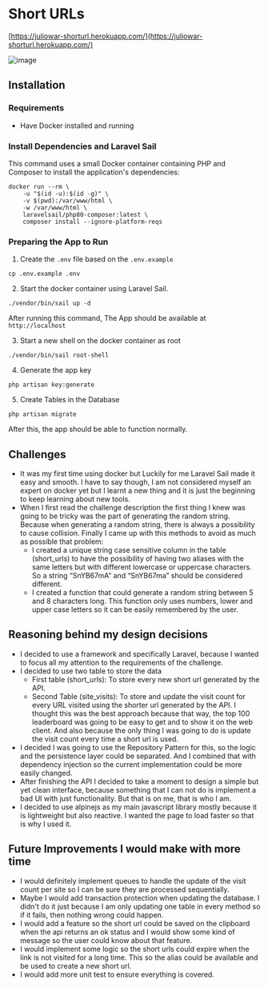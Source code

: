 # Short URLs

[https://juliowar-shorturl.herokuapp.com/](https://juliowar-shorturl.herokuapp.com/)

![image](https://user-images.githubusercontent.com/6256473/140857513-cba8a7f6-1ba6-47e3-9aff-5e42f7f8620e.png)

## Installation
### Requirements
- Have Docker installed and running


### Install Dependencies and Laravel Sail
This command uses a small Docker container containing PHP and Composer to install the application's dependencies:
```
docker run --rm \
    -u "$(id -u):$(id -g)" \
    -v $(pwd):/var/www/html \
    -w /var/www/html \
    laravelsail/php80-composer:latest \
    composer install --ignore-platform-reqs
```

### Preparing the App to Run

1. Create the `.env` file based on the `.env.example`
```
cp .env.example .env
```

2. Start the docker container using Laravel Sail.
```
./vendor/bin/sail up -d
```
After running this command, The App should be available at `http://localhost`

3. Start a new shell on the docker container as root
```
./vendor/bin/sail root-shell
```

4. Generate the app key
```
php artisan key:generate 
```

5. Create Tables in the Database
```
php artisan migrate
```

After this, the app should be able to function normally.

## Challenges
- It was my first time using docker but Luckily for me Laravel Sail made it easy and smooth. I have to say though, I am not considered myself an expert on docker yet but I learnt  a new thing and  it is just the beginning to keep learning about new tools.
- When I first read the challenge description the first thing I knew was going to be tricky was the part of generating the random string. Because when generating a random string, there is always a possibility to cause collision. Finally I came up with this methods to avoid as much as possible that problem:
  - I created a unique string case sensitive column in the table (short_urls) to have the possibility of having two aliases with the same letters but with different lowercase or uppercase characters. So a string “SnYB67mA” and “SnYB67ma” should be considered different.
  - I created a function that could generate a random string between 5 and 8 characters long. This function only uses numbers, lower and upper case letters so it can be easily remembered by the user.


## Reasoning behind my design decisions
- I decided to use a framework and specifically Laravel, because I wanted to focus all my attention to the requirements of the challenge.
- I decided to use two table to store the data
    - First table (short_urls): To store every new short url generated by the API.
    - Second Table (site_visits): To store and update the visit count for every URL visited using the shorter url generated by the API. I thought this was the best approach because that way, the top 100 leaderboard was going to be easy to get and to show it on the web client. And also because the only thing I was going to do is update the visit count every time a short url is used.
- I decided I was going to use the Repository Pattern for this, so the logic and the persistence layer could be separated. And I combined that with dependency injection so the current implementation could be more easily changed.
- After finishing the API I decided to take a moment to design a simple but yet clean interface, because something that I can not do is implement a bad UI with just functionality. But that is on me, that is who I am.
- I decided to use alpinejs as my main javascript library mostly because it is lightweight but also reactive. I wanted the page to load faster so that is why I used it.

## Future Improvements I would make with more time

- I would definitely implement queues to handle the update of the visit count per site so I can be sure they are processed sequentially.
- Maybe I would add transaction protection when updating the database. I didn't do it just because I am only updating one table in every method so if it fails, then nothing wrong could happen.
- I would add a feature so the short url could be saved on the clipboard when the api returns an ok status and I would show some kind of message so the user could know about that feature.
- I would implement some logic so the short urls could expire when the link is not visited for a long time. This so the alias could be available and be used to create a new short url.
- I would add more unit test to ensure everything is covered.
